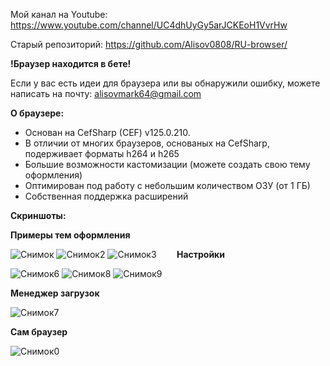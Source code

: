 Мой канал на Youtube: https://www.youtube.com/channel/UC4dhUyGy5arJCKEoH1VvrHw

Старый репозиторий: https://github.com/Alisov0808/RU-browser/




**!Браузер находится в бете!**

Если у вас есть идеи для браузера или вы обнаружили ошибку, можете написать на почту: alisovmark64@gmail.com

**О браузере:**
* Основан на CefSharp (CEF) v125.0.210.
* В отличии от многих браузеров, основаных на CefSharp, подерживает форматы h264 и h265
* Большие возможности кастомизации (можете создать свою тему оформления)
* Оптимирован под работу с небольшим количеством ОЗУ (от 1 ГБ)
* Собственная поддержка расширений



**Скриншоты:**

**Примеры тем оформления**

![Снимок](https://github.com/user-attachments/assets/ea2cfd13-bfc1-41ac-b52f-4abfcf432bf9)
![Снимок2](https://github.com/user-attachments/assets/b917b517-1c71-41db-86a1-4abaaa34325e)
![Снимок3](https://github.com/user-attachments/assets/81f28db8-bf6a-4bab-a9ee-c966a002a4f3)
⠀
⠀
**Настройки**

![Снимок6](https://github.com/user-attachments/assets/5b9f340f-70eb-4c99-95c3-4a410aabbc96)
![Снимок8](https://github.com/user-attachments/assets/b8c1c46f-1e8e-4c56-94a5-c5c5d72fac97)
![Снимок9](https://github.com/user-attachments/assets/81c9d8ab-20ca-441b-8c2f-b63e2c3e89be)
⠀

**Менеджер загрузок**

![Снимок7](https://github.com/user-attachments/assets/da31122d-ef0c-4e47-84cf-dda252163737)


**Сам браузер**

![Снимок0](https://github.com/user-attachments/assets/de59d98d-f212-4142-9b68-ab1edfa601dd)





